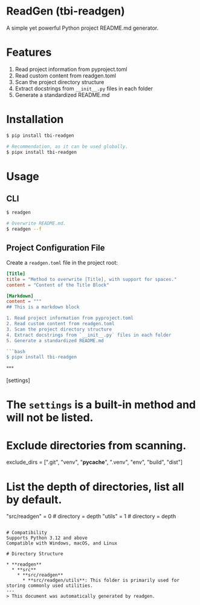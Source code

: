 # ReadGen (tbi-readgen)
A simple yet powerful Python project README.md generator.
# Features
1. Read project information from pyproject.toml
2. Read custom content from readgen.toml
3. Scan the project directory structure
4. Extract docstrings from `__init__.py` files in each folder
5. Generate a standardized README.md

# Installation
```bash
$ pip install tbi-readgen

# Recommendation, as it can be used globally.
$ pipx install tbi-readgen
```

# Usage

## CLI
```bash
$ readgen

# Overwrite README.md.
$ readgen --f
```

## Project Configuration File
Create a `readgen.toml` file in the project root:
```toml
[Title]
title = "Method to overwrite [Title], with support for spaces."
content = "Content of the Title Block"

[Markdown]
content = """
## This is a markdown block

1. Read project information from pyproject.toml
2. Read custom content from readgen.toml
3. Scan the project directory structure
4. Extract docstrings from `__init__.py` files in each folder
5. Generate a standardized README.md

```bash
$ pipx install tbi-readgen
```
"""

[settings]
# The `settings` is a built-in method and will not be listed.

# Exclude directories from scanning.
exclude_dirs = [".git", "venv", "__pycache__", ".venv", "env", "build", "dist"]

# List the depth of directories, list all by default.
"src/readgen" = 0  # directory = depth
"utils" = 1  # directory = depth
```

# Compatibility
Supports Python 3.12 and above
Compatible with Windows, macOS, and Linux

# Directory Structure

* **readgen**
  * **src**
    * **src/readgen**
      * **src/readgen/utils**: This folder is primarily used for storing commonly used utilities.
---
> This document was automatically generated by readgen.